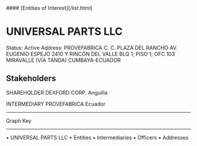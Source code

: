 <link rel="stylesheet" type="text/css" href="../../assets/style.css">
#### [Entities of Interest](/list.html)

# UNIVERSAL PARTS LLC
Status: Active
Address: PROVEFABRICA C. C. PLAZA DEL RANCHO AV. EUGENIO ESPEJO 2410 Y RINCÓN DEL VALLE  BLQ 1; PISO 1; OFC 103 MIRAVALLE (VÍA TANDA) CUMBAYA-ECUADOR

## Stakeholders
SHAREHOLDER
DEXFORD CORP.
Anguilla


INTERMEDIARY
PROVEFABRICA
Ecuador




---



<div class="legend">
Graph Key
<hr>
<span class="focus">• UNIVERSAL PARTS LLC</span>
<span class="entity">• Entities</span>
<span class="intermediary">• Intermediaries</span>
<span class="officer">• Officers</span>
<span class="address">• Addresses</span>
</div>


<img src="http://eoi-graphs.s3-website-eu-west-1.amazonaws.com/UNIVERSAL_PARTS_LLC.png" alt="">

